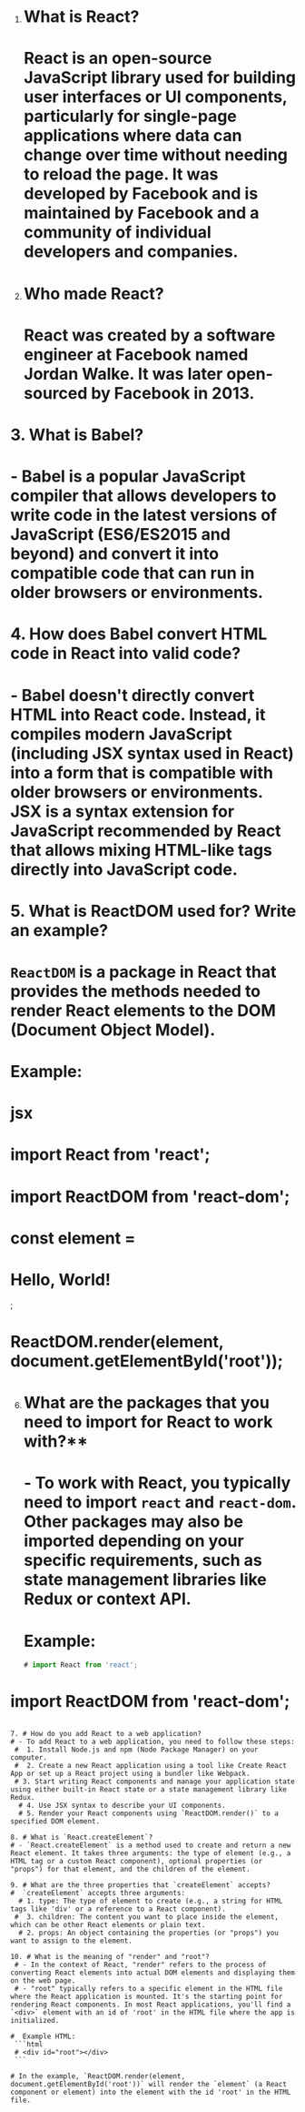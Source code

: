 1. #    What is React?
   #  React is an open-source JavaScript library used for building user interfaces or UI components, particularly for single-page applications where data can change over time without needing to reload the page. It was developed by Facebook and is maintained by Facebook and a community of individual developers and companies.

2. # Who made React?
   # React was created by a software engineer at Facebook named Jordan Walke. It was later open-sourced by Facebook in 2013.

# 3. What is Babel?
  #  - Babel is a popular JavaScript compiler that allows developers to write code in the latest versions of JavaScript (ES6/ES2015 and beyond) and convert it into compatible code that can run in older browsers or environments.

# 4. How does Babel convert HTML code in React into valid code?
  # - Babel doesn't directly convert HTML into React code. Instead, it compiles modern JavaScript (including JSX syntax used in React) into a form that is compatible with older browsers or environments. JSX is a syntax extension for JavaScript recommended by React that allows mixing HTML-like tags directly into JavaScript code.

# 5. What is ReactDOM used for? Write an example?
   # `ReactDOM` is a package in React that provides the methods needed to render React elements to the DOM (Document Object Model).

   # Example:
   # jsx
   # import React from 'react';
   # import ReactDOM from 'react-dom';

   # const element = <h1>Hello, World!</h1>;
   # ReactDOM.render(element, document.getElementById('root'));
   

6. # What are the packages that you need to import for React to work with?**
   # - To work with React, you typically need to import `react` and `react-dom`. Other packages may also be imported depending on your specific requirements, such as state management libraries like Redux or context API.

   # Example:
   ```jsx
   # import React from 'react';
  #  import ReactDOM from 'react-dom';
   ```

7. # How do you add React to a web application?
   # - To add React to a web application, you need to follow these steps:
    #  1. Install Node.js and npm (Node Package Manager) on your computer.
    #  2. Create a new React application using a tool like Create React App or set up a React project using a bundler like Webpack.
    # 3. Start writing React components and manage your application state using either built-in React state or a state management library like Redux.
     # 4. Use JSX syntax to describe your UI components.
     # 5. Render your React components using `ReactDOM.render()` to a specified DOM element.

8. # What is `React.createElement`?
   # - `React.createElement` is a method used to create and return a new React element. It takes three arguments: the type of element (e.g., a HTML tag or a custom React component), optional properties (or "props") for that element, and the children of the element.

9. # What are the three properties that `createElement` accepts?
   #  `createElement` accepts three arguments:
     # 1. type: The type of element to create (e.g., a string for HTML tags like 'div' or a reference to a React component).
    #  3. children: The content you want to place inside the element, which can be other React elements or plain text.
     # 2. props: An object containing the properties (or "props") you want to assign to the element.

10. # What is the meaning of "render" and "root"?
    # - In the context of React, "render" refers to the process of converting React elements into actual DOM elements and displaying them on the web page.
    # - "root" typically refers to a specific element in the HTML file where the React application is mounted. It's the starting point for rendering React components. In most React applications, you'll find a `<div>` element with an id of 'root' in the HTML file where the app is initialized.

   #  Example HTML:
    ```html
    # <div id="root"></div>
    ```

   # In the example, `ReactDOM.render(element, document.getElementById('root'))` will render the `element` (a React component or element) into the element with the id 'root' in the HTML file.
